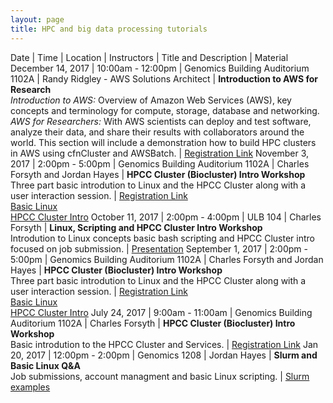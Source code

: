 ```yaml
---
layout: page
title: HPC and big data processing tutorials
---
```


Date              | Time             | Location                           | Instructors                      | Title and Description | Material
December 14, 2017 | 10:00am - 12:00pm  | Genomics Building Auditorium 1102A | Randy Ridgley - AWS Solutions Architect | **Introduction to AWS for Research**<br/> _Introduction to AWS:_ Overview of Amazon Web Services (AWS), key concepts and terminology for compute, storage, database and networking. _AWS for Researchers:_ With AWS scientists can deploy and test software, analyze their data, and share their results with collaborators around the world. This section will include a demonstration how to build HPC clusters in AWS using cfnCluster and AWSBatch. | [Registration Link](https://goo.gl/forms/zXjDJ4mNYYVib0S32)
November 3, 2017 | 2:00pm - 5:00pm  | Genomics Building Auditorium 1102A | Charles Forsyth and Jordan Hayes | **HPCC Cluster (Biocluster) Intro Workshop**<br/>Three part basic introdution to Linux and the HPCC Cluster along with a user interaction session. | [Registration Link](https://goo.gl/forms/Nv3aNIWKeNVtmMFz1)<br/>[Basic Linux](https://docs.google.com/presentation/d/10k9-axi39LwV-4hw0L59Qrxrg0pOQVSelkvrDraY7N0/edit?usp=sharing)<br/>[HPCC Cluster Intro](https://docs.google.com/presentation/d/1piqZA7HdMdXFQEvOnORKuMFm77Av8iaaGQycPIlCCJc/edit?usp=sharing)
October 11, 2017 | 2:00pm - 4:00pm  | ULB 104 | Charles Forsyth | **Linux, Scripting and HPCC Cluster Intro Workshop**<br/>Introdution to Linux concepts basic bash scripting and HPCC Cluster intro focused on job submission. | [Presentation](https://goo.gl/J61mhy)
September 1, 2017 | 2:00pm - 5:00pm  | Genomics Building Auditorium 1102A | Charles Forsyth and Jordan Hayes | **HPCC Cluster (Biocluster) Intro Workshop**<br/>Three part basic introdution to Linux and the HPCC Cluster along with a user interaction session. | [Registration Link](https://goo.gl/forms/Nv3aNIWKeNVtmMFz1)<br/>[Basic Linux](https://docs.google.com/presentation/d/10k9-axi39LwV-4hw0L59Qrxrg0pOQVSelkvrDraY7N0/edit?usp=sharing)<br/>[HPCC Cluster Intro](https://docs.google.com/presentation/d/1piqZA7HdMdXFQEvOnORKuMFm77Av8iaaGQycPIlCCJc/edit?usp=sharing)
July 24, 2017     | 9:00am - 11:00am | Genomics Building Auditorium 1102A | Charles Forsyth                  | **HPCC Cluster (Biocluster) Intro Workshop**<br/>Basic introdution to the HPCC Cluster and Services.                                               | [Registration Link](https://goo.gl/forms/F71zGycJSwgWOggg2)
Jan 20, 2017 | 12:00pm - 2:00pm | Genomics 1208 | Jordan Hayes | **Slurm and Basic Linux Q&A**<br/>Job submissions, account managment and basic Linux scripting. | [Slurm examples](http://biocluster.ucr.edu/~jhayes/slurm/examples/)



